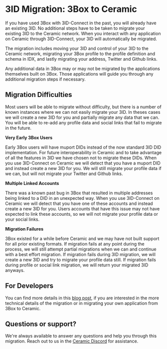 # 3ID Migration: 3Box to Ceramic

If you have used 3Box with 3ID-Connect in the past, you will already have an existing 3ID. No additional steps have to be taken to migrate your existing 3ID to the Ceramic network. When you interact with any application on Ceramic through 3ID-Connect, your 3ID will automatically be migrated.

The migration includes moving your 3ID and control of your 3ID to the Ceramic network, migrating your 3Box profile to the profile definition and schema in IDX, and lastly migrating your address, Twitter and Github links.

Any additional data in 3Box may or may not be migrated by the applications themselves built on 3Box. Those applications will guide you through any additional migration steps if necessary.

## **Migration Difficulties**

Most users will be able to migrate without difficulty, but there is a number of known instances where we can not easily migrate your 3ID. In theses cases we will create a new 3ID for you and partially migrate any data that we can. You will be able to re-add any profile data and social links that fail to migrate in the future.

**Very Early 3Box Users**

Early 3Box users will have muport DIDs instead of the now standard 3ID DID implementation. For future interoperability in Ceramic and to take advantage of all the features in 3ID we have chosen not to migrate these DIDs. When you use 3ID-Connect on Ceramic we will detect that you have a muport DID and instead create a new 3ID for you. We will still migrate your profile data if we can, but will not migrate your Twitter and Github links.

**Multiple Linked Accounts**

There was a known past bug in 3Box that resulted in multiple addresses being linked to a DID in an unexpected way. When you use 3ID-Connect on Ceramic we will detect that you have one of these accounts and instead create a new 3ID for you. Users accounts that have this issue may not have expected to link these accounts, so we will not migrate your profile data or your social links.

**Migration Failures**

3Box existed for a while before Ceramic and we may have not built support for all prior existing formats. If migration fails at any point during the process, we will still attempt partial migrations when we can and continue with a best effort migration. If migration fails during 3ID migration, we will create a new 3ID and try to migrate your profile data still. If migration fails during profile or social link migration, we will return your migrated 3ID anyways.

## **For Developers**

You can find more details in this [blog post](https://blog.ceramic.network/migrating-from-3box-to-ceramic-and-idx/), if you are interested in the more technical details of the migration or in migrating your own application from 3Box to Ceramic.

## **Questions or support?**

We're always available to answer any questions and help you through this migration. Reach out to us in the [Ceramic Discord](https://chat.ceramic.network/) for assistance.
